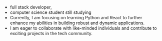 - full stack developer,
- computer science student still studying
- Currently, I am focusing on learning Python and React to further enhance my abilities in building robust and dynamic applications. 
- I am eager to collaborate with like-minded individuals and contribute to exciting projects in the tech community.
